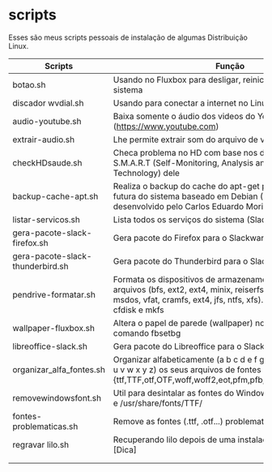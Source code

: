 # scripts

Esses são meus scripts pessoais de instalação de algumas Distribuição Linux.


|    Scripts                           |                                                     Função                                                                  |
|--------------------------------------|-----------------------------------------------------------------------------------------------------------------------------|
|    botao.sh                          | Usando no Fluxbox para desligar, reiniciar e outras ações no sistema                                                        |
|    discador wvdial.sh                | Usando para conectar a internet no Linux (Modem 3G)                                                                         |
|    audio-youtube.sh                  | Baixa somente o áudio dos videos do YouTube (https://www.youtube.com)                                                       |
|    extrair-audio.sh                  | Lhe permite extrair som do arquivo de vídeo.                                                                                |
|    checkHDsaude.sh                   | Checa problema no HD com base nos dados da propria S.M.A.R.T  (Self-Monitoring, Analysis and Reporting Technology)  dele    |
|    backup-cache-apt.sh               | Realiza o backup do cache do apt-get para uma instalação futura do sistema baseado em Debian (Fork do script desenvolvido pelo Carlos Eduardo Morimoto).                                                                                                                                                   |
|    listar-servicos.sh                | Lista todos os serviços do sistema (Slackware e derivados).                                                                 |
|    gera-pacote-slack-firefox.sh      | Gera pacote do Firefox para o Slackware                                                                                     |
|    gera-pacote-slack-thunderbird.sh  | Gera pacote do Thunderbird para o Slackware                                                                                 |
|    pendrive-formatar.sh              | Formata os dispositivos de armazenamento nos sistema de arquivos (bfs, ext2, ext4, minix, reiserfs, btrfs, ext3, fat, msdos, vfat, cramfs, ext4, jfs, ntfs, xfs). Usa o dd, wipefs, cfdisk e mkfs                                                                                                       |
|    wallpaper-fluxbox.sh              | Altera o papel de parede (wallpaper) no Fluxbox usando o comando fbsetbg                                                    |
|    libreoffice-slack.sh              | Gera pacote do Libreoffice para o Slackware                                                                                 |
|    organizar_alfa_fontes.sh          | Organizar alfabeticamente (a b c d e f g h i j k l m n o p q r s t u v w x y z) os seus arquivos de fontes .{ttf,TTF,otf,OTF,woff,woff2,eot,pfm,pfb,ttc,TTC,afm,fon,FON}                            |
|    removewindowsfont.sh              | Util para desintalar as fontes do Windows das pastas ~/.fonts e /usr/share/fonts/TTF/                                       |
|    fontes-problematicas.sh           | Remove as fontes (.ttf, .otf...) problematicas do sistema                                                                   |
|    regravar lilo.sh                  | Recuperando lilo depois de uma instalação do Windows [Dica]                                                                 |
|      |                            |
|      |                            |
